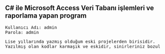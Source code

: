 ## C# ile Microsoft Access Veri Tabanı işlemleri ve raporlama yapan program
<pre>
Kullanıcı Adı: admin
Parola: admin
</pre>

<pre>
Lise yıllarında yazmış olduğum eski projelerden birisidir.
Yazılmış olan kodlar karmaşık ve eskidir, sinirleriniz bozulabilir.
</pre>
